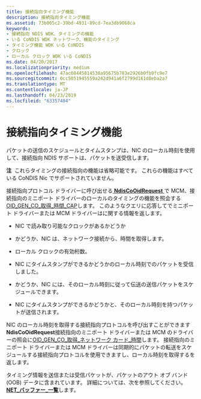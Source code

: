 ```yaml
---
title: 接続指向タイミング機能
description: 接続指向タイミング機能
ms.assetid: 73b005c2-39bd-4931-89cd-7ea3db9068ca
keywords:
- 接続指向 NDIS WDK、タイミングの機能
- いる CoNDIS WDK ネットワーク、機能のタイミング
- タイミング機能 WDK いる CoNDIS
- クロック
- ローカル クロック WDK いる CoNDIS
ms.date: 04/20/2017
ms.localizationpriority: medium
ms.openlocfilehash: 47ac08445814538a95675b783e2926b0fb9fc9e7
ms.sourcegitcommit: 0cc5051945559a242d941a6f2799d161d8eba2a7
ms.translationtype: MT
ms.contentlocale: ja-JP
ms.lasthandoff: 04/23/2019
ms.locfileid: "63357404"
---
```

# <a name="connection-oriented-timing-features"></a>接続指向タイミング機能





パケットの送信のスケジュールとタイムスタンプは、NIC のローカル時刻を使用して、接続指向 NDIS サポートは、パケットを送受信します。

**注**  これらタイミングの接続指向の機能は省略可能です。 これらの機能はすべている CoNDIS Nic でサポートされていません。

 

接続指向プロトコル ドライバーに呼び出せる[ **NdisCoOidRequest** ](https://msdn.microsoft.com/library/windows/hardware/ff561711)で MCM、接続指向のミニポート ドライバーのローカルのタイミングの機能を照会する[OID\_GEN\_CO\_取得\_時間\_CAP](https://msdn.microsoft.com/library/windows/hardware/ff569451)します。 このようなクエリに応答してでミニポート ドライバーまたは MCM ドライバーはに関する情報を返します。

-   NIC で読み取り可能なクロックがあるかどうか

-   かどうか、NIC は、ネットワーク接続から、時間を取得します。

-   ローカル クロックの有効桁数。

-   NIC にタイムスタンプができるかどうかのローカル時刻でのパケットを受信しました。

-   かどうか、NIC には、そのローカル時刻に従って伝送の送信パケットをスケジュールできます。

-   NIC にタイムスタンプができるかどうかと、そのローカル時刻を持つパケットが送信されます。

NIC のローカル時刻を取得する接続指向プロトコルを呼び出すことができます**NdisCoOidRequest**接続指向のミニポート ドライバーまたは MCM のドライバーの照会に[OID\_GEN\_CO\_取得\_ネットワーク カード\_時間](https://msdn.microsoft.com/library/windows/hardware/ff569450)します。 接続指向のミニポート ドライバーまたは MCM ドライバーは同期的にパケットの転送をスケジュールする接続指向プロトコルを使用できますし、ローカル時刻を取得するを返します。

タイミング情報を送信または受信パケットが、パケットのアウト オブ バンド (OOB) データに含まれています。 詳細については、次を参照してください。 [ **NET\_バッファー\_一覧**](https://msdn.microsoft.com/library/windows/hardware/ff568388)します。

 

 





